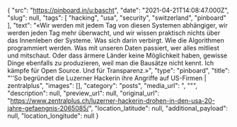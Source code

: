 {
  "src": "https://pinboard.in/u:bascht",
  "date": "2021-04-21T14:08:47.000Z",
  "slug": null,
  "tags": [
    "hacking",
    "usa",
    "security",
    "switzerland",
    "pinboard"
  ],
  "text": "«Wir werden mit jedem Tag von diesen Systemen abhängiger, wir werden jeden Tag mehr überwacht, und wir wissen praktisch nichts über das Innenleben der Systeme. Was sich darin verbirgt. Wie die Algorithmen programmiert werden. Was mit unseren Daten passiert, wer alles mitliest und mitschaut. Oder dass ärmere Länder keine Möglichkeit haben, gewisse Dinge ebenfalls zu produzieren, weil man die Bausätze nicht kennt. Ich kämpfe für Open Source. Und für Transparenz.»",
  "type": "pinboard",
  "title": "''So begründet die Luzerner Hackerin ihre Angriffe auf US-Firmen | zentralplus",
  "images": [],
  "category": "posts",
  "media_url": ", \"\"",
  "description": null,
  "preview_url": null,
  "original_url": "https://www.zentralplus.ch/luzerner-hackerin-drohen-in-den-usa-20-jahre-gefaengnis-2065085/",
  "location_latitude": null,
  "additional_payload": null,
  "location_longitude": null
}